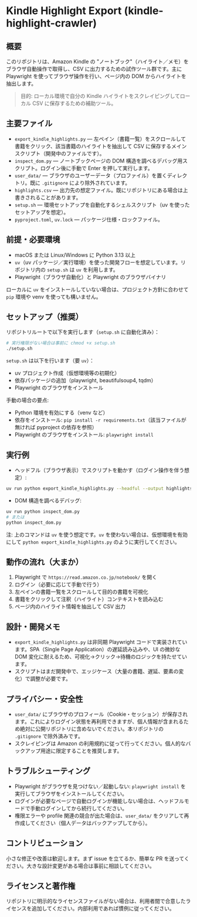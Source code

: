 # Kindle Highlight Export (kindle-highlight-crawler)

## 概要
このリポジトリは、Amazon Kindle の "ノートブック"（ハイライト／メモ）をブラウザ自動操作で取得し、CSV に出力するための試作ツール群です。主に Playwright を使ってブラウザ操作を行い、ページ内の DOM からハイライトを抽出します。

> 目的: ローカル環境で自分の Kindle ハイライトをスクレイピングしてローカル CSV に保存するための補助ツール。


## 主要ファイル
- `export_kindle_highlights.py` — 左ペイン（書籍一覧）をスクロールして書籍をクリック、該当書籍のハイライトを抽出して CSV に保存するメインスクリプト（開発中のファイルです）。
- `inspect_dom.py` — ノートブックページの DOM 構造を調べるデバッグ用スクリプト。ログイン後に手動で Enter を押して実行します。
- `user_data/` — ブラウザのユーザーデータ（プロファイル）を置くディレクトリ。既に `.gitignore` により除外されています。
- `highlights.csv` — 出力先の想定ファイル。既にリポジトリにある場合は上書きされることがあります。
- `setup.sh` — 環境セットアップを自動化するシェルスクリプト（uv を使ったセットアップを想定）。
- `pyproject.toml`, `uv.lock` — パッケージ仕様・ロックファイル。


## 前提・必要環境
- macOS または Linux/Windows に Python 3.13 以上
- `uv`（uv パッケージ／実行環境）を使った開発フローを想定しています。リポジトリ内の `setup.sh` は `uv` を利用します。
- Playwright（ブラウザ自動化）と Playwright のブラウザバイナリ

ローカルに `uv` をインストールしていない場合は、プロジェクト方針に合わせて `pip` 環境や venv を使っても構いません。


## セットアップ（推奨）
リポジトリルートで以下を実行します（`setup.sh` に自動化済み）：

```bash
# 実行権限がない場合は事前に chmod +x setup.sh
./setup.sh
```

`setup.sh` は以下を行います（要 `uv`）：
- uv プロジェクト作成（仮想環境等の初期化）
- 依存パッケージの追加（playwright, beautifulsoup4, tqdm）
- Playwright のブラウザをインストール

手動の場合の要点:
- Python 環境を有効にする（venv など）
- 依存をインストール: `pip install -r requirements.txt`（該当ファイルが無ければ pyproject の依存を参照）
- Playwright のブラウザをインストール: `playwright install`


## 実行例
- ヘッドフル（ブラウザ表示）でスクリプトを動かす（ログイン操作を伴う想定）:

```bash
uv run python export_kindle_highlights.py --headful --output highlights.csv
```

- DOM 構造を調べるデバッグ:

```bash
uv run python inspect_dom.py
# または
python inspect_dom.py
```

注: 上のコマンドは `uv` を使う想定です。`uv` を使わない場合は、仮想環境を有効にして `python export_kindle_highlights.py` のように実行してください。


## 動作の流れ（大まか）
1. Playwright で `https://read.amazon.co.jp/notebook/` を開く
2. ログイン（必要に応じて手動で行う）
3. 左ペインの書籍一覧をスクロールして目的の書籍を可視化
4. 書籍をクリックして注釈（ハイライト）コンテキストを読み込む
5. ページ内のハイライト情報を抽出して CSV 出力


## 設計・開発メモ
- `export_kindle_highlights.py` は非同期 Playwright コードで実装されています。SPA（Single Page Application）の遅延読み込みや、UI の微妙な DOM 変化に耐えるため、可視化→クリック→待機のロジックを持たせています。
- スクリプトはまだ開発中で、エッジケース（大量の書籍、遅延、要素の変化）で調整が必要です。


## プライバシー・安全性
- `user_data/` にブラウザのプロフィール（Cookie・セッション）が保存されます。これによりログイン状態を再利用できますが、個人情報が含まれるため絶対に公開リポジトリに含めないでください。本リポジトリの `.gitignore` で除外済みです。
- スクレイピングは Amazon の利用規約に従って行ってください。個人的なバックアップ用途に限定することを推奨します。


## トラブルシューティング
- Playwright がブラウザを見つけない／起動しない: `playwright install` を実行してブラウザをインストールしてください。
- ログインが必要なページで自動ログインが機能しない場合は、ヘッドフルモードで手動ログインしてから続行してください。
- 権限エラーや profile 関連の競合が出た場合は、`user_data/` をクリアして再作成してください（個人データはバックアップしてから）。


## コントリビューション
小さな修正や改善は歓迎します。まず issue を立てるか、簡単な PR を送ってください。大きな設計変更がある場合は事前に相談してください。


## ライセンスと著作権
リポジトリに明示的なライセンスファイルがない場合は、利用者間で合意したライセンスを追加してください。内部利用であれば慣例に従ってください。
